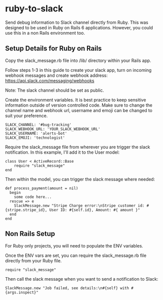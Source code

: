 # ruby-to-slack
Send debug information to Slack channel directly from Ruby. This was designed to be used in Ruby on Rails 6 applications. However, you could use this in a non Rails environment too.

## Setup Details for Ruby on Rails
Copy the slack_message.rb file into /lib/ directory within your Rails app.

Follow steps 1-3 in this guide to create your slack app, turn on incoming webhook messages and create webhook address:
https://api.slack.com/messaging/webhooks

Note: The slack channel should be set as public.

Create the environment variables. It is best practice to keep sensitive information outside of version controlled code. Make sure to change the channel name and webhook url, username and emoji can be changed to suit your preference.

```
SLACK_CHANNEL: '#bug-tracking'
SLACK_WEBHOOK_URL: 'YOUR_SLACK_WEBHOOK_URL'
SLACK_USERNAME: 'alerts-bot'
SLACK_EMOJI: 'technologist'
```

Require the slack_message file from wherever you are trigger the slack notification. In this example, I'll add it to the User model:
```
class User < ActiveRecord::Base
	require "slack_message"
end
```

Then within the model, you can trigger the slack message where needed:

```
def process_payment(amount = nil)
  begin
    some code here...
  rescue => e
    SlackMessage.new "Stripe Charge error:\nStripe customer id: #{stripe.stripe_id}, User ID: #{self.id}, Amount: #{ amount }"
  end
end
```

## Non Rails Setup
For Ruby only projects, you will need to populate the ENV variables.

Once the ENV vars are set, you can require the slack_message.rb file directly from your Ruby file.
```
require "slack_message"
```

Then call the slack message when you want to send a notification to Slack:
```
SlackMessage.new "Job failed, see details:\n#{self} with #{args.inspect}"
```
